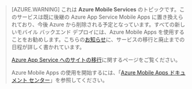 >[AZURE.WARNING] これは **Azure Mobile Services** のトピックです。このサービスは既に後継の Azure App Service Mobile Apps に置き換えられており、今後 Azure から削除される予定となっています。すべての新しいモバイル バックエンド デプロイには、Azure Mobile Apps を使用することをお勧めします。こちらの[お知らせ](https://azure.microsoft.com/blog/transition-of-azure-mobile-services/)に、サービスの移行と廃止までの日程が詳しく書かれています。
> 
> [Azure App Service へのサイトの移行](../articles/app-service-mobile/app-service-mobile-migrating-from-mobile-services.md)に関するページをご覧ください。
>
> Azure Mobile Apps の使用を開始するには、「[Azure Mobile Apps ドキュメント センター](https://azure.microsoft.com/documentation/learning-paths/appservice-mobileapps/)」を参照してください。
